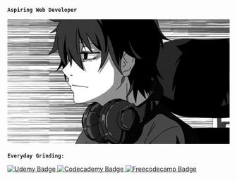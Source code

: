 
**`Aspiring Web Developer`**

<div id="header" align="left">

  <img src="https://github.com/benidijaneo/benidijaneo.github.io/blob/main/readme-md.gif" width="1000"/>
 
</div>

**`Everyday Grinding:`**

 <div id="badges">
  <a href="https://www.udemy.com/">
    <img src="https://img.shields.io/badge/Udemy-EC5252?style=for-the-badge&logo=Udemy&logoColor=white" alt="Udemy Badge"/>
  </a>
  <a href="https://www.codecademy.com/catalog/language/html-css">
    <img src="https://img.shields.io/badge/Codecademy-FFF0E5?style=for-the-badge&logo=codecademy&logoColor=303347" alt="Codecademy Badge"/>
  </a>
  <a href="https://www.freecodecamp.org/learn/2022/responsive-web-design/">
    <img src="https://img.shields.io/badge/freecodecamp-27273D?style=for-the-badge&logo=freecodecamp&logoColor=white" alt="Freecodecamp Badge"/>
  </a>
</div>
